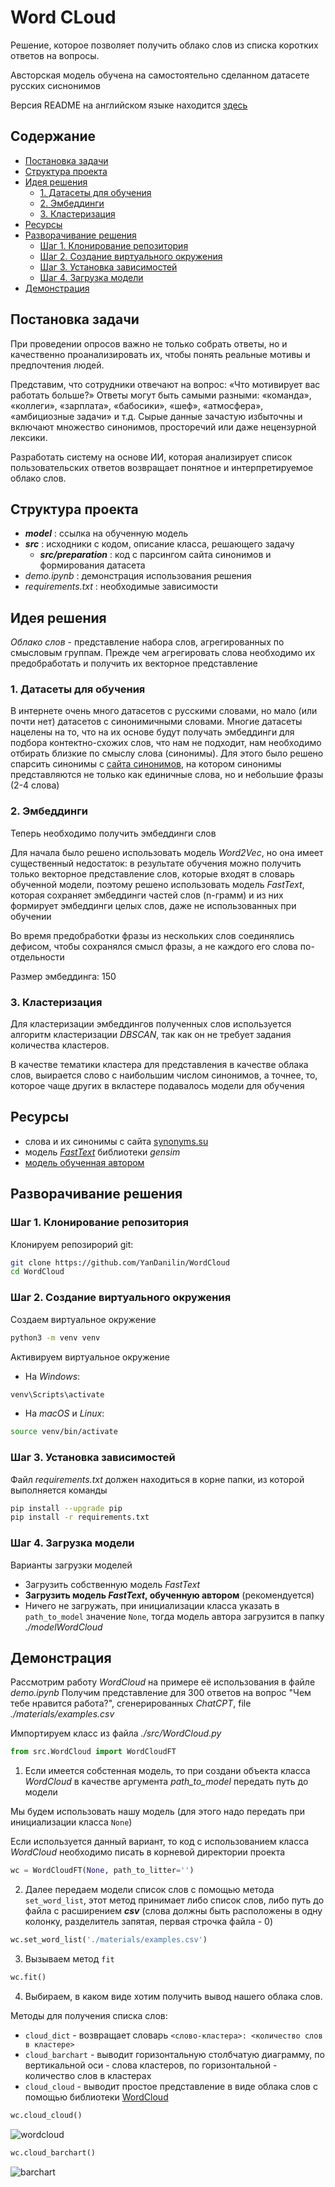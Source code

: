 # Word CLoud <!-- omit in toc -->

Решение, которое позволяет получить облако слов из списка коротких ответов на вопросы.

Австорская модель обучена на самостоятельно сделанном датасете русских сиснонимов

Версия README на английском языке находится [здесь](README_en.md)

## Содержание <!-- omit in toc -->
- [Постановка задачи](#постановка-задачи)
- [Структура проекта](#структура-проекта)
- [Идея решения](#идея-решения)
  - [1. Датасеты для обучения](#1-датасеты-для-обучения)
  - [2. Эмбеддинги](#2-эмбеддинги)
  - [3. Кластеризация](#3-кластеризация)
- [Ресурсы](#ресурсы)
- [Разворачивание решения](#разворачивание-решения)
  - [Шаг 1. Клонирование репозитория](#шаг-1-клонирование-репозитория)
  - [Шаг 2. Создание виртуального окружения](#шаг-2-создание-виртуального-окружения)
  - [Шаг 3. Установка зависимостей](#шаг-3-установка-зависимостей)
  - [Шаг 4. Загрузка модели](#шаг-4-загрузка-модели)
- [Демонстрация](#демонстрация)

## Постановка задачи

При проведении опросов важно не только собрать ответы, но и качественно проанализировать их, чтобы понять реальные мотивы и предпочтения людей.

Представим, что сотрудники отвечают на вопрос: «Что мотивирует вас работать больше?» Ответы могут быть самыми разными: «команда», «коллеги», «зарплата», «бабосики», «шеф», «атмосфера», «амбициозные задачи» и т.д. Сырые данные зачастую избыточны и включают множество синонимов, просторечий или даже нецензурной лексики.

Разработать систему на основе ИИ, которая анализирует список пользовательских ответов возвращает понятное и интерпретируемое облако слов.

## Структура проекта

- ___model___ : ссылка на обученную модель
- ___src___ : исходники с кодом, описание класса, решающего задачу
  - ___src/preparation___ : код с парсингом сайта синонимов и формирования датасета
- _demo.ipynb_ : демонстрация использования решения
- _requirements.txt_ : необходимые зависимости

## Идея решения

_Облако слов_ - представление набора слов, агрегированных по смысловым группам. Прежде чем агрегировать слова необходимо их предобработать и получить их векторное представление

### 1. Датасеты для обучения
В интернете очень много датасетов с русскими словами, но мало (или почти нет) датасетов с синонимичными словами. Многие датасеты нацелены на то, что на их основе будут получать эмбеддинги для подбора контектно-схожих слов, что нам не подходит, нам необходимо отбирать близкие по смыслу слова (синонимы). Для этого было решено спарсить синонимы с [сайта синонимов](https://synonyms.su), на котором синонимы представляются не только как единичные слова, но и небольшие фразы (2-4 слова)

### 2. Эмбеддинги

Теперь необходимо получить эмбеддинги слов

Для начала было решено использовать модель _Word2Vec_, но она имеет существенный недостаток: в результате обучения можно получить только векторное представление слов, которые входят в словарь обученной модели, поэтому решено использовать модель _FastText_, которая сохраняет эмбеддинги частей слов (n-грамм) и из них формирует эмбеддинги целых слов, даже не использованных при обучении

Во время предобработки фразы из нескольких слов соединялись дефисом, чтобы сохранялся смысл фразы, а не каждого его слова по-отдельности

Размер эмбеддинга: 150

### 3. Кластеризация

Для кластеризации эмбеддингов полученных слов используется алгоритм кластеризации _DBSCAN_, так как он не требует задания количества кластеров.

В качестве тематики кластера для представления в качестве облака слов, выирается слово с наибольшим числом синонимов, а точнее, то, которое чаще других в вкластере подавалось модели для обучения

## Ресурсы

- слова и их синонимы с сайта [synonyms.su](https://synonyms.su)
- модель [_FastText_](https://radimrehurek.com/gensim/models/fasttext.html) библиотеки _gensim_
- [модель обученная автором](https://drive.google.com/drive/folders/1Q12TJnp_nYx5DqM-nqYiXGMBjhEpcrGF?usp=sharing)
  
## Разворачивание решения

### Шаг 1. Клонирование репозитория

Клонируем репозирорий git:
```bash
git clone https://github.com/YanDanilin/WordCloud
cd WordCloud
```

### Шаг 2. Создание виртуального окружения

Создаем виртуальное окружение
```bash
python3 -m venv venv
```

Активируем виртуальное окружение
- На _Windows_:
```bash
venv\Scripts\activate
```
- На _macOS_ и _Linux_:
```bash
source venv/bin/activate
```

### Шаг 3. Установка зависимостей

Файл _requirements.txt_ должен находиться в корне папки, из которой выполняется команды
```bash
pip install --upgrade pip
pip install -r requirements.txt
```

### Шаг 4. Загрузка модели

Варианты загрузки моделей

- Загрузить собственную модель _FastText_
- **Загрузить модель _FastText_, обученную автором** (рекомендуется)
- Ничего не загружать, при инициализации класса указать в `path_to_model` значение `None`, тогда модель автора загрузится в папку _./modelWordCloud_


## Демонстрация

Рассмотрим работу _WordCloud_ на примере её использования в файле _demo.ipynb_
Получим представление для 300 ответов на вопрос "Чем тебе нравится работа?", сгенерированных _ChatCPT_, file _./materials/examples.csv_

Импортируем класс из файла _./src/WordCloud.py_

``` python
from src.WordCloud import WordCloudFT
```

1. Если имеется собстенная модель, то при создани объекта класса _WordCloud_ в качестве аргумента *path_to_model* передать путь до модели

Мы будем использовать нашу модель (для этого надо передать при инициализации класса `None`)

Если используется данный вариант, то код с использованием класса _WordCloud_ необходимо писать в корневой директории проекта

```python
wc = WordCloudFT(None, path_to_litter='')
```

2. Далее передаем модели список слов с помощью метода `set_word_list`, этот метод принимает либо список слов, либо путь до файла с расширением ___csv___ (слова должны быть расположены в одну колонку, разделитель запятая, первая строчка файла - 0)

```python
wc.set_word_list('./materials/examples.csv')
```
3. Вызываем метод `fit`

```python
wc.fit()
```

4. Выбираем, в каком виде хотим получить вывод нашего облака слов.

Методы для получения списка слов:
- `cloud_dict` - возвращает словарь `<cлово-кластера>: <количество слов в кластере>`
- `cloud_barchart` - выводит горизонтальную столбчатую диаграмму, по вертикальной оси - слова кластеров, по горизонтальной - количество слов в кластерах
- `cloud_cloud` - выводит простое представление в виде облака слов с помощью библиотеки [WordCloud](https://pypi.org/project/wordcloud/)

```python
wc.cloud_cloud()
```

![wordcloud](materials/wordcloud.png "Вывод облака слов")


```python
wc.cloud_barchart()
```
![barchart](materials/barchart.png "Гистограмма")
